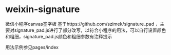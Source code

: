 # weixin-signature
微信小程序canvas签字板
基于https://github.com/szimek/signature_pad ，主要对signature_pad.js进行了部分改写，以符合小程序的用法，可以自行设置颜色和粗细，signature_pad.js颜色和粗细参数有注释提示


用法示例参见pages/index
